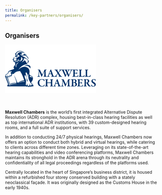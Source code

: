 ```yaml
---
title: Organisers
permalink: /key-partners/organisers/
---
```

<style>
  
  @media (min-width: 200px){
    .img-logo img {
        width: 100%; 
        } 
  } 
  
  .img-logo {
    width: 300px; height: 200px
    }

</style>

## Organisers


<div class="img-logo">
  <img src="/images/maxwell-chambers-logo.png" title="Maxwell Chambers" alt="Maxwell Chambers">
</div>

<b>Maxwell Chambers</b> is the world’s first integrated Alternative Dispute Resolution (ADR) complex, housing best-in-class hearing facilities as well as top international ADR institutions, with 39 custom-designed hearing rooms, and a full suite of support services.

In addition to conducting 24/7 physical hearings, Maxwell Chambers now offers an option to conduct both hybrid and virtual hearings, while catering to clients across different time zones. Leveraging on its state-of-the-art hearing capabilities and video conferencing platforms, Maxwell Chambers maintains its stronghold in the ADR arena through its neutrality and confidentiality of all legal proceedings regardless of the platforms used.

Centrally located in the heart of Singapore’s business district, it is housed within a refurbished four storey conserved building with a stately neoclassical façade. It was originally designed as the Customs House in the early 1940s.
